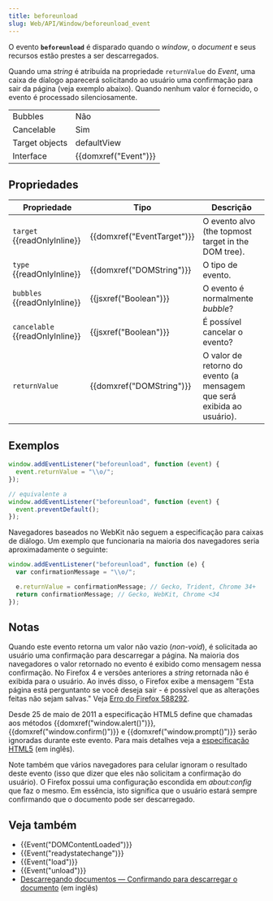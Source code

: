 ```yaml
---
title: beforeunload
slug: Web/API/Window/beforeunload_event
---
```


O evento **`beforeunload`** é disparado quando o _window_, o _document_ e seus recursos estão prestes a ser descarregados.

Quando uma _string_ é atribuída na propriedade `returnValue` do _Event_, uma caixa de díalogo aparecerá solicitando ao usuário uma confirmação para sair da página (veja exemplo abaixo). Quando nenhum valor é fornecido, o evento é processado silenciosamente.

<table class="properties">
  <tbody>
    <tr>
      <td>Bubbles</td>
      <td>Não</td>
    </tr>
    <tr>
      <td>Cancelable</td>
      <td>Sim</td>
    </tr>
    <tr>
      <td>Target objects</td>
      <td>defaultView</td>
    </tr>
    <tr>
      <td>Interface</td>
      <td>{{domxref("Event")}}</td>
    </tr>
  </tbody>
</table>

## Propriedades

| Propriedade                     | Tipo                       | Descrição                                                              |
| ------------------------------- | -------------------------- | ---------------------------------------------------------------------- |
| `target` {{readOnlyInline}}     | {{domxref("EventTarget")}} | O evento alvo (the topmost target in the DOM tree).                    |
| `type` {{readOnlyInline}}       | {{domxref("DOMString")}}   | O tipo de evento.                                                      |
| `bubbles` {{readOnlyInline}}    | {{jsxref("Boolean")}}      | O evento é normalmente _bubble_?                                       |
| `cancelable` {{readOnlyInline}} | {{jsxref("Boolean")}}      | É possível cancelar o evento?                                          |
| `returnValue`                   | {{domxref("DOMString")}}   | O valor de retorno do evento (a mensagem que será exibida ao usuário). |

## Exemplos

```js
window.addEventListener("beforeunload", function (event) {
  event.returnValue = "\\o/";
});

// equivalente a
window.addEventListener("beforeunload", function (event) {
  event.preventDefault();
});
```

Navegadores baseados no WebKit não seguem a especificação para caixas de diálogo. Um exemplo que funcionaria na maioria dos navegadores seria aproximadamente o seguinte:

```js
window.addEventListener("beforeunload", function (e) {
  var confirmationMessage = "\\o/";

  e.returnValue = confirmationMessage; // Gecko, Trident, Chrome 34+
  return confirmationMessage; // Gecko, WebKit, Chrome <34
});
```

## Notas

Quando este evento retorna um valor não vazio (_non-void_), é solicitada ao usuário uma confirmação para descarregar a página. Na maioria dos navegadores o valor retornado no evento é exibido como mensagem nessa confirmação. No Firefox 4 e versões anteriores a _string_ retornada não é exibida para o usuário. Ao invés disso, o Firefox exibe a mensagem "Esta página está perguntanto se você deseja sair - é possível que as alterações feitas não sejam salvas." Veja [Erro do Firefox 588292](https://bugzil.la/588292).

Desde 25 de maio de 2011 a especificação HTML5 define que chamadas aos métodos {{domxref("window.alert()")}}, {{domxref("window.confirm()")}} e {{domxref("window.prompt()")}} serão ignoradas durante este evento. Para mais detalhes veja a [especificação HTML5](https://www.w3.org/TR/html5/webappapis.html#user-prompts) (em inglês).

Note também que vários navegadores para celular ignoram o resultado deste evento (isso que dizer que eles não solicitam a confirmação do usuário). O Firefox possui uma configuração escondida em _about:config_ que faz o mesmo. Em essência, isto significa que o usuário estará sempre confirmando que o documento pode ser descarregado.

## Veja também

- {{Event("DOMContentLoaded")}}
- {{Event("readystatechange")}}
- {{Event("load")}}
- {{Event("unload")}}
- [Descarregando documentos — Confirmando para descarregar o documento](http://www.whatwg.org/specs/web-apps/current-work/#prompt-to-unload-a-document) (em inglês)
